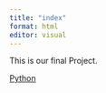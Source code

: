 ```yaml
---
title: "index"
format: html
editor: visual
---
```


This is our final Project.

[Python](https://plot.ly/python/map-subplots-and-small-multiples/) 
